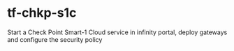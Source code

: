 # tf-chkp-s1c
Start a Check Point Smart-1 Cloud service in infinity portal, deploy gateways and configure the security policy

